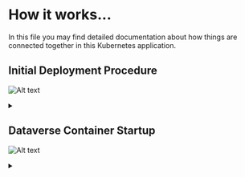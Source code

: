 # How it works...

In this file you may find detailed documentation about how things are connected together in this Kubernetes application.

## Initial Deployment Procedure

![Alt text](https://g.gravizo.com/source/mark_deployment?https%3A%2F%2Fraw.githubusercontent.com%2FIQSS%2FDataverse-kubernetes%2F44-add-docs%2Fdocs%2Fhow-it-works.md)
<details>
<summary></summary>
mark_deployment
  @startuml
  actor User
  participant "Secrets" as S
  participant "ConfigMap" as CM
  participant "PostgreSQL" as P
  participant "Dataverse" as D
  participant "Bootstrap Job" as BJ
  participant "Configure Job" as CJ

  participant "Solr"

  create S
  User -> S: Deploy Secrets
  create CM
  User -> CM: Deploy ConfigMap
  note over P: Optional!
  create P
  User -> P: Deploy PostgreSQL
  CM -> P: Pass username +\ndatabase name
  S -> P: Pass password
  P -> P: Init database

  create Solr
  User -> Solr: Deploy Solr from iqss/solr-k8s

  create D
  User -> D: Deploy Dataverse from iqss/dataverse-k8s
  D -> D: Deploy app
  note right: see also in detail at\n"Container Startup"
  D -> P: Persistance Framework:\nCreate tables
  P --> D: Done

  create BJ
  User -> BJ: Deploy Bootstrapping Job
  S -> BJ: Pass db password\n+API key
  CM -> BJ: Pass settings
  BJ <<-->> P: wait for
  BJ <<-->> Solr: wait for
  BJ <<-->> D: wait for
  ...After Dataverse, Solr and PostgreSQL have been deployed successfully......
  BJ -> P: Additional SQL init
  BJ -> D: Bootstrapping w/ setup-all.sh\n(Metadata, user, root dataverse, ...)
  activate D
  BJ -> D: Configure Solr location\n+ admin contact
  BJ -> D: Block API with unblock-key
  D -> P: Store settings
  return

  create CJ
  User -> CJ: Deploy Configure Job
  S -> CJ: Pass API key
  CM -> CJ: Pass settings
  CJ -> D: Configure Dataverse DB-based\nsettings via API
  activate D
  D -> P: Store settings
  return

  User -> D: Start accessing Dataverse
  @enduml
mark_deployment
</details>

## Dataverse Container Startup

![Alt text](https://g.gravizo.com/source/mark_container_startup?https%3A%2F%2Fraw.githubusercontent.com%2FIQSS%2FDataverse-kubernetes%2F44-add-docs%2Fdocs%2Fhow-it-works.md)
<details>
<summary></summary>
mark_container_startup
  @startuml
  participant Tini
  note left Tini: "Tiny init"\ngithub.com/krallin/tini
  participant "Entrypoint" as E
  participant "Init script" as I
  participant "Appserver" as A

  create E
  Tini -> E: Start
  create I
  E -> I: Start

  create A
  I -> A: Start
  activate A
  I -> A: Configure password aliases
  I -> A: Configure resources
  I -> A: Configure Dataverse\nJVM options
  I -> A: Stop
  destroy A
  I -> I: Symlink WAR & more

  create A
  E -> A: Start in foreground
  activate A
  E --> Tini: exec(): replace with Appserver
  destroy E
  Tini -> A: Keep running until container stops
  A -> A: Autodeploy WAR
  @enduml
mark_container_startup
</details>

